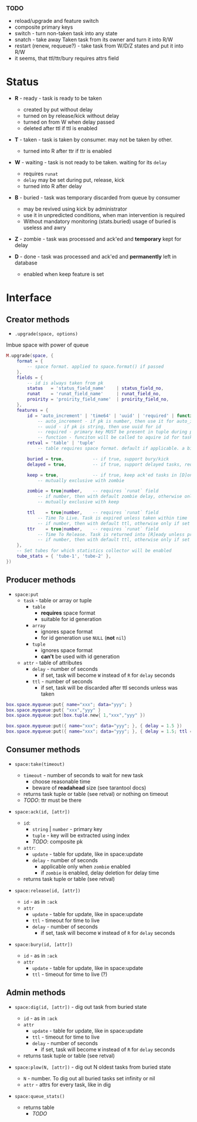 ### TODO

* reload/upgrade and feature switch
* composite primary keys
* switch - turn non-taken task into any state
* snatch - take away Taken task from its owner and turn it into R/W
* restart (renew, requeue?) - take task from W/D/Z states and put it into R/W
* it seems, that ttl/ttr/bury requires attrs field


# Status

* **R** - ready - task is ready to be taken
	- created by put without delay
	- turned on by release/kick without delay
	- turned on from W when delay passed
	- deleted after ttl if ttl is enabled

* **T** - taken - task is taken by consumer. may not be taken by other.
	- turned into R after ttr if ttr is enabled

* **W** - waiting - task is not ready to be taken. waiting for its `delay`
	- requires `runat`
	- `delay` may be set during put, release, kick
	- turned into R after delay

* **B** - buried - task was temporary discarded from queue by consumer
	- may be revived using kick by administrator
	- use it in unpredicted conditions, when man intervention is required
	- Without mandatory monitoring (stats.buried) usage of buried is useless and awry

* **Z** - zombie - task was processed and ack'ed and **temporary** kept for delay

* **D** - done - task was processed and ack'ed and **permanently** left in database
	- enabled when keep feature is set

# Interface

## Creator methods

* `.upgrade(space, options)`

Imbue space with power of queue

```lua
M.upgrade(space, {
	format = {
		-- space format. applied to space.format() if passed
	},
	fields = {
		-- id is always taken from pk
		status   = 'status_field_name'    | status_field_no,
		runat    = 'runat_field_name'     | runat_field_no,
		proirity = 'proirity_field_name'  | proirity_field_no,
	},
	features = {
		id = 'auto_increment' | 'time64' | 'uuid' | 'required' | function
			-- auto_increment - if pk is number, then use it for auto_increment
			-- uuid - if pk is string, then use uuid for id
			-- required - primary key MUST be present in tuple during put
			-- function - funciton will be called to aquire id for task
		retval = 'table' | 'tuple'
			-- table requires space format. default if applicable. a bit slower

		buried = true,           -- if true, support bury/kick
		delayed = true,          -- if true, support delayed tasks, requires `runat`

		keep = true,             -- if true, keep ack'ed tasks in [D]one state, instead of deleting
			-- mutually exclusive with zombie

		zombie = true|number,    -- requires `runat` field
			-- if number, then with default zombie delay, otherwise only if set delay during ack
			-- mutually exclusive with keep

		ttl    = true|number,    -- requires `runat` field
			-- Time To Live. Task is expired unless taken within time
			-- if number, then with default ttl, otherwise only if set during put/release
		ttr    = true|number,    -- requires `runat` field
			-- Time To Release. Task is returned into [R]eady unless processed (turned to ack|release from taken) within time
			-- if number, then with default ttl, otherwise only if set during take
	},
	-- Set tubes for which statistics collector will be enabled
	tube_stats = { 'tube-1', 'tube-2' },
})
```

## Producer methods

* `space:put`
	- `task` - table or array or tuple
		+ `table`
			* **requires** space format
			* suitable for id generation
		+ `array`
			* ignores space format
			* for id generation use `NULL` (**not** `nil`)
		+ `tuple`
			* ignores space format
			* **can't** be used with id generation
	- `attr` - table of attributes
		+ `delay` - number of seconds
			* if set, task will become `W` instead of `R` for `delay` seconds
		+ `ttl` - number of seconds
			* if set, task will be discarded after ttl seconds unless was taken

```lua
box.space.myqueue:put{ name="xxx"; data="yyy"; }
box.space.myqueue:put{ "xxx","yyy" }
box.space.myqueue:put(box.tuple.new{ 1,"xxx","yyy" })

box.space.myqueue:put({ name="xxx"; data="yyy"; }, { delay = 1.5 })
box.space.myqueue:put({ name="xxx"; data="yyy"; }, { delay = 1.5; ttl = 100 })
```

## Consumer methods

* `space:take(timeout)`
	- `timeout` - number of seconds to wait for new task
		+ choose reasonable time
		+ beware of **readahead** size (see tarantool docs)
	- returns task tuple or table (see retval) or nothing on timeout
	- *TODO*: ttr must be there

* `space:ack(id, [attr])`
	- `id`:
		+ `string` | `number` - primary key
		+ `tuple` - key will be extracted using index
		+ *TODO*: composite pk
	- `attr`:
		+ `update` - table for update, like in space:update
		+ `delay` - number of seconds
			* applicable only when `zombie` enabled
			* if `zombie` is enabled, delay deletion for delay time
	- returns task tuple or table (see retval)

* `space:release(id, [attr])`
	- `id` - as in `:ack`
	- `attr`
		+ `update` - table for update, like in space:update
		+ `ttl` - timeout for time to live
		+ `delay` - number of seconds
			* if set, task will become `W` instead of `R` for `delay` seconds

* `space:bury(id, [attr])`
	- `id` - as in `:ack`
	- `attr`
		+ `update` - table for update, like in space:update
		+ `ttl` - timeout for time to live (?)

## Admin methods

* `space:dig(id, [attr])` - dig out task from buried state
	- `id` - as in `:ack`
	- `attr`
		+ `update` - table for update, like in space:update
		+ `ttl` - timeout for time to live
		+ `delay` - number of seconds
			* if set, task will become `W` instead of `R` for `delay` seconds
	- returns task tuple or table (see retval)

* `space:plow(N, [attr])` - dig out N oldest tasks from buried state
	- `N` - number. To dig out all buried tasks set infinity or nil
	- `attr` - attrs for every task, like in dig

* `space:queue_stats()`
	- returns table
		+ *TODO*

